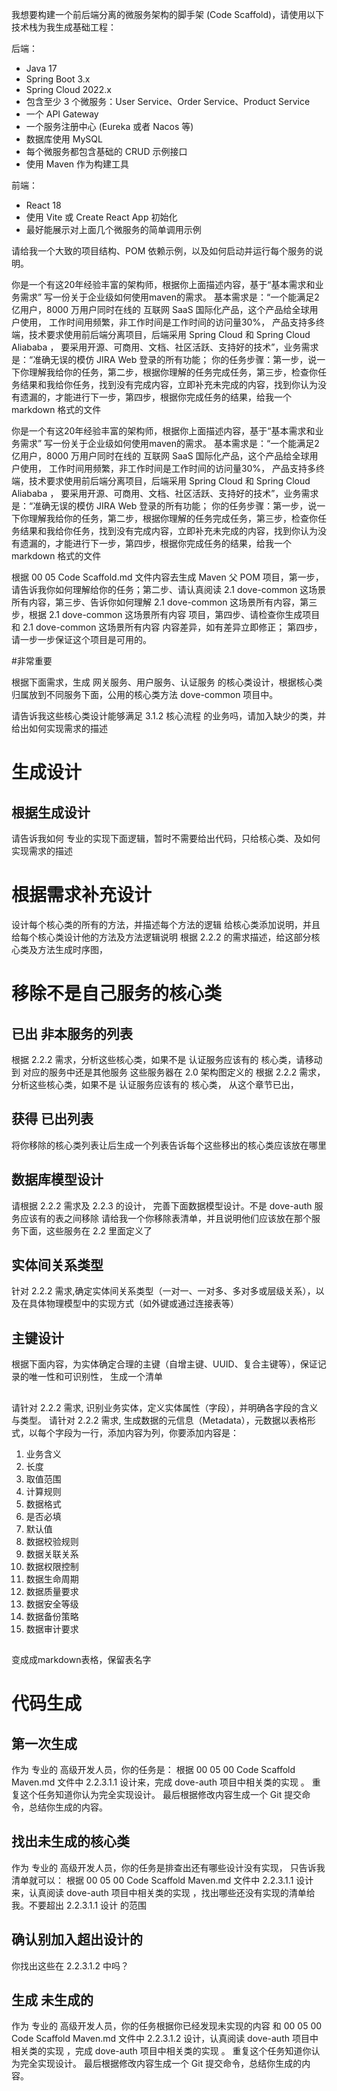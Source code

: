 我想要构建一个前后端分离的微服务架构的脚手架 (Code Scaffold)，请使用以下技术栈为我生成基础工程：

后端：
- Java 17
- Spring Boot 3.x
- Spring Cloud 2022.x
- 包含至少 3 个微服务：User Service、Order Service、Product Service
- 一个 API Gateway
- 一个服务注册中心 (Eureka 或者 Nacos 等)
- 数据库使用 MySQL
- 每个微服务都包含基础的 CRUD 示例接口
- 使用 Maven 作为构建工具

前端：
- React 18
- 使用 Vite 或 Create React App 初始化
- 最好能展示对上面几个微服务的简单调用示例

请给我一个大致的项目结构、POM 依赖示例，以及如何启动并运行每个服务的说明。


你是一个有这20年经验丰富的架构师，根据你上面描述内容，基于“基本需求和业务需求” 写一份关于企业级如何使用maven的需求。 基本需求是：“一个能满足2亿用户，8000 万用户同时在线的 互联网 SaaS 国际化产品，这个产品给全球用户使用， 工作时间用频繁，非工作时间是工作时间的访问量30%， 产品支持多终端，技术要求使用前后端分离项目，后端采用 Spring Cloud 和 Spring Cloud Aliababa ， 要采用开源、可商用、文档、社区活跃、支持好的技术”，业务需求是：“准确无误的模仿 JIRA Web 登录的所有功能； 你的任务步骤：第一步，说一下你理解我给你的任务，第二步，根据你理解的任务完成任务，第三步，检查你任务结果和我给你任务，找到没有完成内容，立即补充未完成的内容，找到你认为没有遗漏的，才能进行下一步，第四步，根据你完成任务的结果，给我一个 markdown 格式的文件


你是一个有这20年经验丰富的架构师，根据你上面描述内容，基于“基本需求和业务需求” 写一份关于企业级如何使用maven的需求。 基本需求是：“一个能满足2亿用户，8000 万用户同时在线的 互联网 SaaS 国际化产品，这个产品给全球用户使用， 工作时间用频繁，非工作时间是工作时间的访问量30%， 产品支持多终端，技术要求使用前后端分离项目，后端采用 Spring Cloud 和 Spring Cloud Aliababa ， 要采用开源、可商用、文档、社区活跃、支持好的技术”，业务需求是：“准确无误的模仿 JIRA Web 登录的所有功能； 你的任务步骤：第一步，说一下你理解我给你的任务，第二步，根据你理解的任务完成任务，第三步，检查你任务结果和我给你任务，找到没有完成内容，立即补充未完成的内容，找到你认为没有遗漏的，才能进行下一步，第四步，根据你完成任务的结果，给我一个 markdown 格式的文件


根据 00 05 Code Scaffold.md 文件内容去生成 Maven 父 POM 项目，第一步，请告诉我你如何理解给你的任务；第二步、请认真阅读  2.1 dove-common  这场景所有内容，第三步、告诉你如何理解 2.1 dove-common  这场景所有内容，第三步，根据 2.1 dove-common 这场景所有内容 项目，第四步、请检查你生成项目和 2.1 dove-common  这场景所有内容 内容差异，如有差异立即修正； 第四步，请一步一步保证这个项目是可用的。



#非常重要

根据下面需求，生成 网关服务、用户服务、认证服务 的核心类设计，根据核心类归属放到不同服务下面，公用的核心类方法 dove-common 项目中。







请告诉我这些核心类设计能够满足 3.1.2 核心流程 的业务吗，请加入缺少的类，并给出如何实现需求的描述
# 生成设计
## 根据生成设计
请告诉我如何 专业的实现下面逻辑，暂时不需要给出代码，只给核心类、及如何实现需求的描述
# 根据需求补充设计
设计每个核心类的所有的方法，并描述每个方法的逻辑
给核心类添加说明，并且给每个核心类设计他的方法及方法逻辑说明
根据 2.2.2 的需求描述，给这部分核心类及方法生成时序图，



# 移除不是自己服务的核心类
## 已出 非本服务的列表
根据 2.2.2 需求，分析这些核心类，如果不是 认证服务应该有的 核心类，请移动到 对应的服务中还是其他服务  这些服务器在 2.0 架构图定义的 
根据 2.2.2 需求，分析这些核心类，如果不是 认证服务应该有的 核心类， 从这个章节已出，
## 获得 已出列表
将你移除的核心类列表让后生成一个列表告诉每个这些移出的核心类应该放在哪里


## 数据库模型设计
请根据 2.2.2 需求及 2.2.3 的设计， 完善下面数据模型设计。不是 dove-auth 服务应该有的表之间移除
请给我一个你移除表清单，并且说明他们应该放在那个服务下面，这些服务在 2.2 里面定义了



## 实体间关系类型
针对 2.2.2 需求,确定实体间关系类型（一对一、一对多、多对多或层级关系），以及在具体物理模型中的实现方式（如外键或通过连接表等）

## 主键设计
根据下面内容，为实体确定合理的主键（自增主键、UUID、复合主键等），保证记录的唯一性和可识别性， 生成一个清单


##
请针对 2.2.2 需求, 识别业务实体，定义实体属性（字段），并明确各字段的含义与类型。
请针对 2.2.2 需求, 生成数据的元信息（Metadata），元数据以表格形式，以每个字段为一行，添加内容为列，你要添加内容是：
1. 业务含义
2. 长度
3. 取值范围
4. 计算规则
5. 数据格式
6. 是否必填
7. 默认值
8. 数据校验规则
9. 数据关联关系
10. 数据权限控制
11. 数据生命周期
12. 数据质量要求
13. 数据安全等级
14. 数据备份策略
15. 数据审计要求

## 
变成成markdown表格，保留表名字

# 代码生成
## 第一次生成
作为 专业的 高级开发人员，你的任务是： 根据 00 05 00 Code Scaffold Maven.md 文件中 2.2.3.1.1 设计来，完成 dove-auth 项目中相关类的实现  。 重复这个任务知道你认为完全实现设计。 最后根据修改内容生成一个 Git 提交命令，总结你生成的内容。


## 找出未生成的核心类
作为 专业的 高级开发人员，你的任务是排查出还有哪些设计没有实现， 只告诉我清单就可以： 根据 00 05 00 Code Scaffold Maven.md 文件中 2.2.3.1.1 设计来，认真阅读 dove-auth 项目中相关类的实现  ，找出哪些还没有实现的清单给我。不要超出 2.2.3.1.1 设计 的范围

## 确认别加入超出设计的
你找出这些在 2.2.3.1.2 中吗？

## 生成 未生成的
作为 专业的 高级开发人员，你的任务根据你已经发现未实现的内容 和 00 05 00 Code Scaffold Maven.md 文件中 2.2.3.1.2 设计，认真阅读 dove-auth 项目中相关类的实现  ，完成 dove-auth 项目中相关类的实现  。 重复这个任务知道你认为完全实现设计。 最后根据修改内容生成一个 Git 提交命令，总结你生成的内容。

